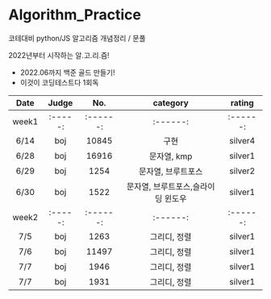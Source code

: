 # Algorithm_Practice
코테대비 python/JS 알고리즘 개념정리 / 문풀

2022년부터 시작하는 알.고.리.즘!


- 2022.06까지 백준 골드 만들기!
- 이것이 코딩테스트다 1회독

| Date |   Judge   | No. | category | rating |
| :---: | :-----: | :------: | :------: | :------: |
| week1 | :-----: | :------: | :------: | :------: |
| 6/14 | boj | 10845 | 구현| silver4 |
| 6/28 | boj | 16916 | 문자열, kmp| silver1 |
| 6/29 | boj | 1254 | 문자열, 브루트포스| silver2 |
| 6/30 | boj | 1522 | 문자열, 브루트포스,슬라이딩 윈도우| silver1 |
| week2 | :-----: | :------: | :------: | :------: |
| 7/5 | boj | 1263 | 그리디, 정렬| silver1 |
| 7/6 | boj | 11497 | 그리디, 정렬| silver1 |
| 7/7 | boj | 1946 | 그리디, 정렬| silver1 |
| 7/7 | boj | 1931 | 그리디, 정렬| silver1 |
